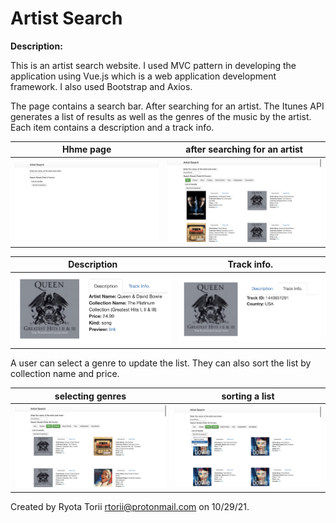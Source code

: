 # Artist Search

**Description:**

This is an artist search website. I used MVC pattern in developing the application using Vue.js which is a web application development framework. I also used Bootstrap and Axios. 

The page contains a search bar. After searching for an artist. The Itunes API generates a list of results as well as the genres of the music by the artist. Each item contains a description and a track info.

| Hhme page | after searching for an artist |
| ------ | ------ |
|<img src="photos_for_README/1_home_page.png" width="470"/>|<img src="photos_for_README/2.png" width="470"/>|

| Description | Track info. |
| ------ | ------ |
|<img src="photos_for_README/3_tab1.png" width="470"/>|<img src="photos_for_README/3_tab2.png" width="470"/>|

A user can select a genre to update the list. They can also sort the list by collection name and price.

| selecting genres | sorting a list |
| ------ | ------ |
|<img src="photos_for_README/4_genre.png" width="470"/>|<img src="photos_for_README/5_sorting.png" width="470"/>|


Created by Ryota Torii <rtorii@protonmail.com> on 10/29/21.
